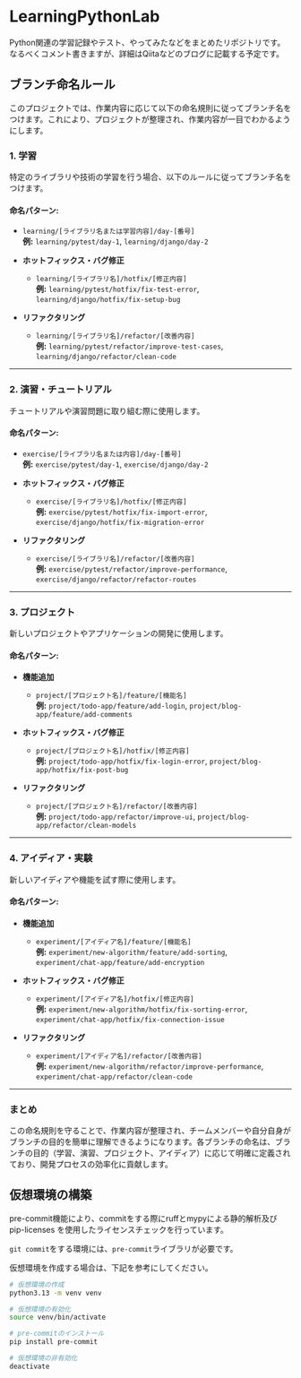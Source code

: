 # LearningPythonLab

Python関連の学習記録やテスト、やってみたなどをまとめたリポジトリです。
なるべくコメント書きますが、詳細はQiitaなどのブログに記載する予定です。

## ブランチ命名ルール

このプロジェクトでは、作業内容に応じて以下の命名規則に従ってブランチ名をつけます。これにより、プロジェクトが整理され、作業内容が一目でわかるようにします。

### 1. 学習

特定のライブラリや技術の学習を行う場合、以下のルールに従ってブランチ名をつけます。

#### 命名パターン:

- `learning/[ライブラリ名または学習内容]/day-[番号]`  
  **例:** `learning/pytest/day-1`, `learning/django/day-2`
  
- **ホットフィックス・バグ修正**
  - `learning/[ライブラリ名]/hotfix/[修正内容]`  
    **例:** `learning/pytest/hotfix/fix-test-error`, `learning/django/hotfix/fix-setup-bug`
  
- **リファクタリング**
  - `learning/[ライブラリ名]/refactor/[改善内容]`  
    **例:** `learning/pytest/refactor/improve-test-cases`, `learning/django/refactor/clean-code`

---

### 2. 演習・チュートリアル

チュートリアルや演習問題に取り組む際に使用します。

#### 命名パターン:

- `exercise/[ライブラリ名または内容]/day-[番号]`  
  **例:** `exercise/pytest/day-1`, `exercise/django/day-2`
  
- **ホットフィックス・バグ修正**
  - `exercise/[ライブラリ名]/hotfix/[修正内容]`  
    **例:** `exercise/pytest/hotfix/fix-import-error`, `exercise/django/hotfix/fix-migration-error`
  
- **リファクタリング**
  - `exercise/[ライブラリ名]/refactor/[改善内容]`  
    **例:** `exercise/pytest/refactor/improve-performance`, `exercise/django/refactor/refactor-routes`

---

### 3. プロジェクト

新しいプロジェクトやアプリケーションの開発に使用します。

#### 命名パターン:

- **機能追加**
  - `project/[プロジェクト名]/feature/[機能名]`  
    **例:** `project/todo-app/feature/add-login`, `project/blog-app/feature/add-comments`
  
- **ホットフィックス・バグ修正**
  - `project/[プロジェクト名]/hotfix/[修正内容]`  
    **例:** `project/todo-app/hotfix/fix-login-error`, `project/blog-app/hotfix/fix-post-bug`
  
- **リファクタリング**
  - `project/[プロジェクト名]/refactor/[改善内容]`  
    **例:** `project/todo-app/refactor/improve-ui`, `project/blog-app/refactor/clean-models`

---

### 4. アイディア・実験

新しいアイディアや機能を試す際に使用します。

#### 命名パターン:

- **機能追加**
  - `experiment/[アイディア名]/feature/[機能名]`  
    **例:** `experiment/new-algorithm/feature/add-sorting`, `experiment/chat-app/feature/add-encryption`
  
- **ホットフィックス・バグ修正**
  - `experiment/[アイディア名]/hotfix/[修正内容]`  
    **例:** `experiment/new-algorithm/hotfix/fix-sorting-error`, `experiment/chat-app/hotfix/fix-connection-issue`
  
- **リファクタリング**
  - `experiment/[アイディア名]/refactor/[改善内容]`  
    **例:** `experiment/new-algorithm/refactor/improve-performance`, `experiment/chat-app/refactor/clean-code`

---

### まとめ

この命名規則を守ることで、作業内容が整理され、チームメンバーや自分自身がブランチの目的を簡単に理解できるようになります。各ブランチの命名は、ブランチの目的（学習、演習、プロジェクト、アイディア）に応じて明確に定義されており、開発プロセスの効率化に貢献します。

## 仮想環境の構築

pre-commit機能により、commitをする際にruffとmypyによる静的解析及びpip-licenses を使用したライセンスチェックを行っています。

```git commit```をする環境には、```pre-commit```ライブラリが必要です。

仮想環境を作成する場合は、下記を参考にしてください。

```bash
# 仮想環境の作成
python3.13 -m venv venv

# 仮想環境の有効化
source venv/bin/activate

# pre-commitのインストール
pip install pre-commit

# 仮想環境の非有効化
deactivate

```
